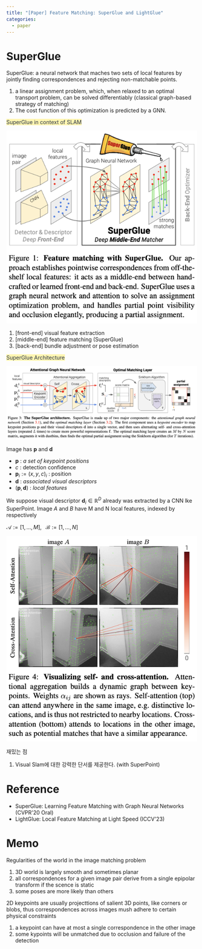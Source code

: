 ```yaml
---
title: "[Paper] Feature Matching: SuperGlue and LightGlue"
categories:
  - paper
---
```

# SuperGlue

SuperGlue: a neural network that maches two sets of local features by jointly finding correspondences and rejecting non-matchable points.

1. a linear assignment problem, which, when relaxed to an optimal transport problem, can be solved differentiably (classical graph-based strategy of matching)
2. The cost function of this optimization is predicted by a GNN.

<span style="color: #2D3748; background-color:#fff5b1;">SuperGlue in context of SLAM</span>

![](../../img/paperreview/feature-matching-1.png)

1. [front-end] visual feature extraction
2. [middle-end] feature matching (SuperGlue)
3. [back-end] bundle adjustment or pose estimation

<span style="color: #2D3748; background-color:#fff5b1;">SuperGlue Architecture</span>

![](../../img/paperreview/feature-matching-2.png)

Image has $\mathbf{p}$ and $\mathbf{d}$

- $\mathbf{p}$ : *a set of keypoint positions*
- $c$ : detection confidence
- $\mathbf{p}_i := (x, y, c)_i$ : position
- $\mathbf{d}$ : *associated visual descriptors*
- $(\mathbf{p}, \mathbf{d})$ : *local features*

We suppose visual descriptor $\mathbf{d}_i \in \mathbb{R}^D$ already was extracted by a CNN lke SuperPoint. Image $A$ and $B$ have M and N local features, indexed by respectively

$\mathcal{A} := [1, \dots, M], \;\;\; \mathcal{B} := [1, \dots, N]$

![](../../img/paperreview/feature-matching-3.png)

재밌는 점

1. Visual Slam에 대한 강력한 단서를 제공한다. (with SuperPoint)

# Reference

- SuperGlue: Learning Feature Matching with Graph Neural Networks (CVPR'20 Oral)
- LightGlue: Local Feature Matching at Light Speed (ICCV'23)

# Memo

Regularities of the world in the image matching problem

1. 3D world is largely smooth and sometimes planar
2. all correspondences for a given image pair derive from a single epipolar transform if the scence is static
3. some poses are more likely than others

2D keypoints are usually projecttions of salient 3D points, like corners or blobs, thus correspondences across images mush adhere to certain physical constraints

1. a keypoint can have at most a single correspondence in the other image
2. some kypoints will be unmatched due to occlusion and failure of the detection

